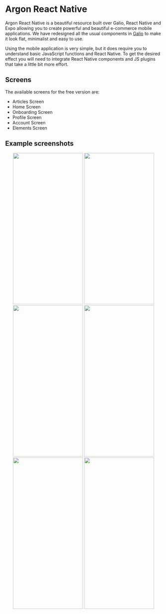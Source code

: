# Argon React Native

Argon React Native is a beautiful resource built over Galio, React Native and Expo allowing you to create powerful and beautiful e-commerce mobile applications. We have redesigned all the usual components in [Galio](https://galio.io?ref=argonrn-docs) to make it look flat, minimalist and easy to use.

Using the mobile application is very simple, but it does require you to understand basic JavaScript functions and React Native. To get the desired effect you will need to integrate React Native components and JS plugins that take a little bit more effort.

## Screens

The available screens for the free version are:
* Articles Screen
* Home Screen
* Onboarding Screen
* Profile Screen
* Account Screen 
* Elements Screen


## Example screenshots
<p align="center">
  <img src="../assets/screens/onboarding-screen.png" width="225px" height="487.2px">
  <img src="../assets/screens/drawer-screen.png" width="225px" height="487.2px">
  <img src="../assets/screens/profile-screen.png" width="225px" height="487.2px">
  <img src="../assets/screens/home-screen.png" width="225px" height="487.2px">
  <img src="../assets/screens/account-screen.png" width="225px" height="487.2px">
  <img src="../assets/screens/components-screen.png" width="225px" height="487.2px">
</p>



